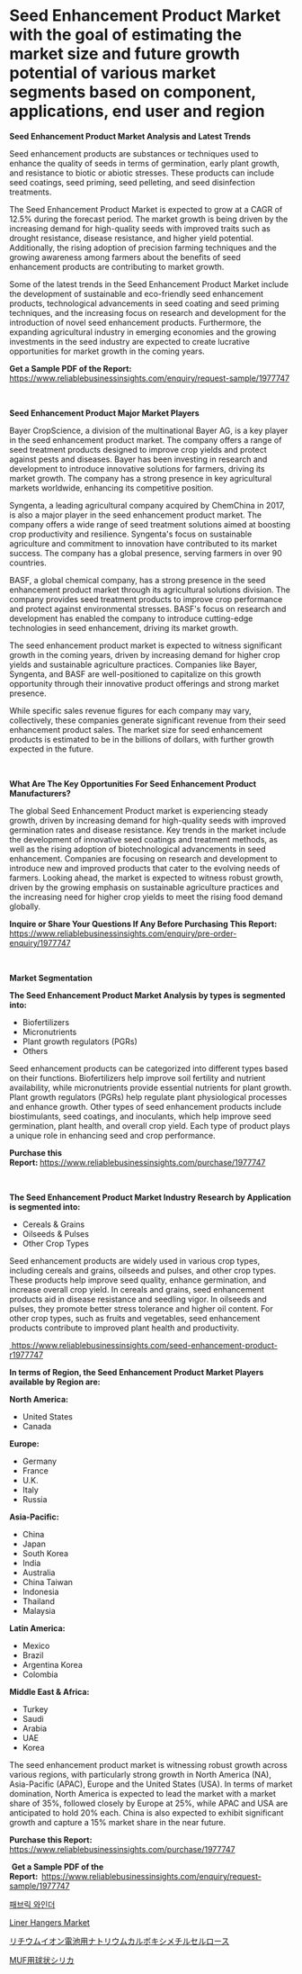 <p><h1>Seed Enhancement Product Market with the goal of estimating the market size and future growth potential of various market segments based on component, applications, end user and region</h1></p><p><strong>Seed Enhancement Product Market Analysis and Latest Trends</strong></p>
<p><p>Seed enhancement products are substances or techniques used to enhance the quality of seeds in terms of germination, early plant growth, and resistance to biotic or abiotic stresses. These products can include seed coatings, seed priming, seed pelleting, and seed disinfection treatments.</p><p>The Seed Enhancement Product Market is expected to grow at a CAGR of 12.5% during the forecast period. The market growth is being driven by the increasing demand for high-quality seeds with improved traits such as drought resistance, disease resistance, and higher yield potential. Additionally, the rising adoption of precision farming techniques and the growing awareness among farmers about the benefits of seed enhancement products are contributing to market growth.</p><p>Some of the latest trends in the Seed Enhancement Product Market include the development of sustainable and eco-friendly seed enhancement products, technological advancements in seed coating and seed priming techniques, and the increasing focus on research and development for the introduction of novel seed enhancement products. Furthermore, the expanding agricultural industry in emerging economies and the growing investments in the seed industry are expected to create lucrative opportunities for market growth in the coming years.</p></p>
<p><strong>Get a Sample PDF of the Report:&nbsp;</strong> <a href="https://www.reliablebusinessinsights.com/enquiry/request-sample/1977747">https://www.reliablebusinessinsights.com/enquiry/request-sample/1977747</a></p>
<p>&nbsp;</p>
<p><strong>Seed Enhancement Product Major Market Players</strong></p>
<p><p>Bayer CropScience, a division of the multinational Bayer AG, is a key player in the seed enhancement product market. The company offers a range of seed treatment products designed to improve crop yields and protect against pests and diseases. Bayer has been investing in research and development to introduce innovative solutions for farmers, driving its market growth. The company has a strong presence in key agricultural markets worldwide, enhancing its competitive position.</p><p>Syngenta, a leading agricultural company acquired by ChemChina in 2017, is also a major player in the seed enhancement product market. The company offers a wide range of seed treatment solutions aimed at boosting crop productivity and resilience. Syngenta's focus on sustainable agriculture and commitment to innovation have contributed to its market success. The company has a global presence, serving farmers in over 90 countries.</p><p>BASF, a global chemical company, has a strong presence in the seed enhancement product market through its agricultural solutions division. The company provides seed treatment products to improve crop performance and protect against environmental stresses. BASF's focus on research and development has enabled the company to introduce cutting-edge technologies in seed enhancement, driving its market growth.</p><p>The seed enhancement product market is expected to witness significant growth in the coming years, driven by increasing demand for higher crop yields and sustainable agriculture practices. Companies like Bayer, Syngenta, and BASF are well-positioned to capitalize on this growth opportunity through their innovative product offerings and strong market presence.</p><p>While specific sales revenue figures for each company may vary, collectively, these companies generate significant revenue from their seed enhancement product sales. The market size for seed enhancement products is estimated to be in the billions of dollars, with further growth expected in the future.</p></p>
<p>&nbsp;</p>
<p><strong>What Are The Key Opportunities For Seed Enhancement Product Manufacturers?</strong></p>
<p><p>The global Seed Enhancement Product market is experiencing steady growth, driven by increasing demand for high-quality seeds with improved germination rates and disease resistance. Key trends in the market include the development of innovative seed coatings and treatment methods, as well as the rising adoption of biotechnological advancements in seed enhancement. Companies are focusing on research and development to introduce new and improved products that cater to the evolving needs of farmers. Looking ahead, the market is expected to witness robust growth, driven by the growing emphasis on sustainable agriculture practices and the increasing need for higher crop yields to meet the rising food demand globally.</p></p>
<p><strong>Inquire or Share Your Questions If Any Before Purchasing This Report:</strong> <a href="https://www.reliablebusinessinsights.com/enquiry/pre-order-enquiry/1977747">https://www.reliablebusinessinsights.com/enquiry/pre-order-enquiry/1977747</a></p>
<p>&nbsp;</p>
<p><strong>Market Segmentation</strong></p>
<p><strong>The Seed Enhancement Product Market Analysis by types is segmented into:</strong></p>
<p><ul><li>Biofertilizers</li><li>Micronutrients</li><li>Plant growth regulators (PGRs)</li><li>Others</li></ul></p>
<p><p>Seed enhancement products can be categorized into different types based on their functions. Biofertilizers help improve soil fertility and nutrient availability, while micronutrients provide essential nutrients for plant growth. Plant growth regulators (PGRs) help regulate plant physiological processes and enhance growth. Other types of seed enhancement products include biostimulants, seed coatings, and inoculants, which help improve seed germination, plant health, and overall crop yield. Each type of product plays a unique role in enhancing seed and crop performance.</p></p>
<p><strong>Purchase this Report:&nbsp;</strong><a href="https://www.reliablebusinessinsights.com/purchase/1977747">https://www.reliablebusinessinsights.com/purchase/1977747</a></p>
<p>&nbsp;</p>
<p><strong>The Seed Enhancement Product Market Industry Research by Application is segmented into:</strong></p>
<p><ul><li>Cereals & Grains</li><li>Oilseeds & Pulses</li><li>Other Crop Types</li></ul></p>
<p><p>Seed enhancement products are widely used in various crop types, including cereals and grains, oilseeds and pulses, and other crop types. These products help improve seed quality, enhance germination, and increase overall crop yield. In cereals and grains, seed enhancement products aid in disease resistance and seedling vigor. In oilseeds and pulses, they promote better stress tolerance and higher oil content. For other crop types, such as fruits and vegetables, seed enhancement products contribute to improved plant health and productivity.</p></p>
<p><a href="https://www.reliablebusinessinsights.com/seed-enhancement-product-r1977747">&nbsp;https://www.reliablebusinessinsights.com/seed-enhancement-product-r1977747</a></p>
<p><strong>In terms of Region, the Seed Enhancement Product Market Players available by Region are:</strong></p>
<p>
    <p> <strong> North America: </strong>
        <ul>
            <li>United States</li>
            <li>Canada</li>
        </ul>
        </p> 
    <p> <strong> Europe: </strong>
        <ul>
            <li>Germany</li>
            <li>France</li>
            <li>U.K.</li>
            <li>Italy</li>
            <li>Russia</li>
        </ul>
        </p> 
    <p> <strong> Asia-Pacific: </strong>
        <ul>
            <li>China</li>
            <li>Japan</li>
            <li>South Korea</li>
            <li>India</li>
            <li>Australia</li>
            <li>China Taiwan</li>
            <li>Indonesia</li>
            <li>Thailand</li>
            <li>Malaysia</li>
        </ul>
        </p> 
    <p> <strong> Latin America: </strong>
        <ul>
            <li>Mexico</li>
            <li>Brazil</li>
            <li>Argentina Korea</li>
            <li>Colombia</li>
        </ul>
        </p> 
    <p> <strong> Middle East & Africa: </strong>
        <ul>
            <li>Turkey</li>
            <li>Saudi</li>
            <li>Arabia</li>
            <li>UAE</li>
            <li>Korea</li>
        </ul>
    </p>
    </p>
<p><p>The seed enhancement product market is witnessing robust growth across various regions, with particularly strong growth in North America (NA), Asia-Pacific (APAC), Europe and the United States (USA). In terms of market domination, North America is expected to lead the market with a market share of 35%, followed closely by Europe at 25%, while APAC and USA are anticipated to hold 20% each. China is also expected to exhibit significant growth and capture a 15% market share in the near future.</p></p>
<p><strong>Purchase this Report: </strong><a href="https://www.reliablebusinessinsights.com/purchase/1977747">https://www.reliablebusinessinsights.com/purchase/1977747</a></p>
<p>&nbsp;<strong>Get a Sample PDF of the Report:&nbsp;&nbsp;</strong><a href="https://www.reliablebusinessinsights.com/enquiry/request-sample/1977747">https://www.reliablebusinessinsights.com/enquiry/request-sample/1977747</a></p>
<p><strong></strong></p>
<p><p><a href="https://medium.com/@douglasvasquez626/%ED%8C%A8%EB%B8%8C%EB%A6%AD-%EC%99%80%EC%9D%B8%EB%8D%94-%EC%8B%9C%EC%9E%A5%EC%97%90-%EB%8C%80%ED%95%9C-%EC%8B%AC%EC%B8%B5%EC%A0%81%EC%9D%B8-%EC%A1%B0%EC%82%AC-%ED%8A%B8%EB%A0%8C%EB%93%9C-%EC%8B%9C%EC%9E%A5-%EC%84%B8%EB%B6%84%ED%99%94-%EA%B7%B8%EB%A6%AC%EA%B3%A0-%EA%B2%BD%EC%9F%81-%EB%B6%84%EC%84%9D-981b1127f132">패브릭 와인더</a></p><p><a href="https://issuu.com/reportprime-2/docs/liner-hangers-market-size-2030.pptx">Liner Hangers Market</a></p><p><a href="https://medium.com/@hazelnutt83/%E3%83%8A%E3%83%88%E3%83%AA%E3%82%A6%E3%83%A0%E3%82%AB%E3%83%AB%E3%83%9C%E3%82%AD%E3%82%B7%E3%83%A1%E3%83%81%E3%83%AB%E3%82%BB%E3%83%AB%E3%83%AD%E3%83%BC%E3%82%B9%E3%82%92%E7%94%A8%E3%81%84%E3%81%9F%E3%83%AA%E3%83%81%E3%82%A6%E3%83%A0%E3%82%A4%E3%82%AA%E3%83%B3%E9%9B%BB%E6%B1%A0%E5%B8%82%E5%A0%B4%E4%BA%88%E6%B8%AC-%E5%B8%82%E5%A0%B4%E3%83%88%E3%83%AC%E3%83%B3%E3%83%89-%E5%BD%B1%E9%9F%BF%E5%88%86%E6%9E%90-2024%E5%B9%B4-2031%E5%B9%B4-49ff4f355707">リチウムイオン電池用ナトリウムカルボキシメチルセルロース</a></p><p><a href="https://github.com/tanyaali3/Market-Research-Report-List-1/blob/main/7060983120055.md">MUF用球状シリカ</a></p></p>